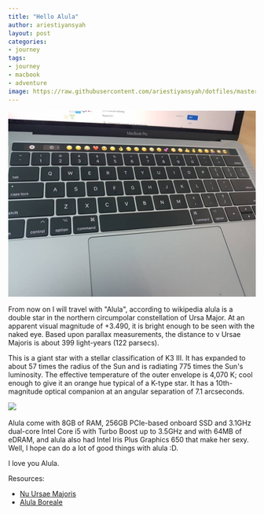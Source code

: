 ```yaml
---
title: "Hello Alula"
author: ariestiyansyah
layout: post
categories:
- journey
tags:
- journey
- macbook
- adventure
image: https://raw.githubusercontent.com/ariestiyansyah/dotfiles/master/alula.jpg
---
```


![Alula](https://raw.githubusercontent.com/ariestiyansyah/dotfiles/master/alula.jpg)

From now on I will travel with "Alula", according to wikipedia alula is a double star in the northern circumpolar constellation of Ursa Major. At an apparent visual magnitude of +3.490, it is bright enough to be seen with the naked eye. Based upon parallax measurements, the distance to ν Ursae Majoris is about 399 light-years (122 parsecs).

This is a giant star with a stellar classification of K3 III. It has expanded to about 57 times the radius of the Sun and is radiating 775 times the Sun's luminosity. The effective temperature of the outer envelope is 4,070 K; cool enough to give it an orange hue typical of a K-type star. It has a 10th-magnitude optical companion at an angular separation of 7.1 arcseconds.

![](http://www.constellationsofwords.com/images/stars/AlulaBoreale.JPG)

Alula come with 8GB of RAM, 256GB PCIe-based onboard SSD and 3.1GHz dual-core Intel Core i5 with Turbo Boost up to 3.5GHz and with 64MB of eDRAM, and alula also had Intel Iris Plus Graphics 650 that make her sexy. Well, I hope can do a lot of good things with alula :D.

I love you Alula.

Resources:

- [Nu Ursae Majoris](https://en.wikipedia.org/wiki/Nu_Ursae_Majoris)
- [Alula Boreale](http://www.constellationsofwords.com/stars/AlulaBoreale.html)

